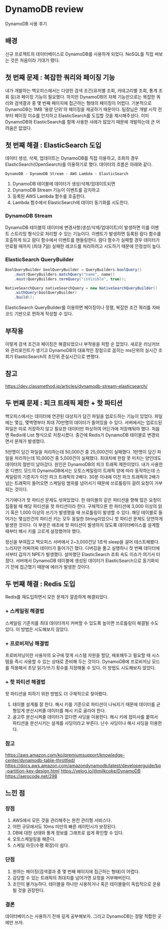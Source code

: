 # DynamoDB review
DynamoDB 사용 후기

## 배경
신규 프로젝트의 데이터베이스로 DynamoDB를 사용하게 되었다. NoSQL를 직접 써보는 것은 처음이라 기대가 됐다. 

## 첫 번째 문제 : 복잡한 쿼리와 페이징 기능
내가 개발하는 백오피스에서는 다양한 검색 조건(유저별 조회, 카테고리별 조회, 통계 조회 등)과 페이징 기능이 필요했다. 하지만 DynamoDB의 자체 기능만으로는 복잡한 쿼리와 검색결과 중 몇 번째 페이지에 접근하는 형태의 페이징이 어렵다. 기본적으로 DynamoDB는 1MB '용량 단위'의 페이징을 제공하기 때문이다. 팀장님은 개발 시작 전부터 페이징 이슈를 인지하고 ElasticSearch를 도입할 것을 제시해주셨다. 이미 DynamoDB와 ElasticSearch를 함께 사용한 사례가 많았기 때문에 개발하는데 큰 어려움은 없었다.

## 첫 번째 해결 : ElasticSearch 도입
데이터 생성, 삭제, 업데이트는 DynamoDB를 직접 이용하고, 조회의 경우 ElasticSearch(OpenSearch)를 이용하기로 했다. 데이터의 흐름은 아래와 같다.

```text
DynamoDB - DynamoDB Stream - AWS Lambda - ElasticSearch
```
1. DynamoDB 테이블에 데이터가 생성/삭제/업데이트되면
2. DynamoDB Stream 기능이 이벤트를 감지하고
3. 등록된 AWS Lambda 함수를 호출한다.
4. Lambda 함수에서 ElasticSearch에 데이터 동기화를 시도한다.

### DynamoDB Stream
DynamoDB 테이블의 데이터에 변경사항(생성/삭제/업데이트)이 발생하면 이를 이벤트 스트리밍 형식으로 처리할 수 있는 기능이다. 이벤트가 발생하면 등록된 람다 함수를 호출하게 되고 람다 함수에서 이벤트를 핸들링한다. 람다 함수가 실패할 경우 데이터가 만료될 때까지 (최대 7일) 실패한 레코드를 처리하려고 시도하기 때문에 안정성이 높다.

### ElasticSearch QueryBuilder
```java
BoolQueryBuilder boolQueryBuilder = QueryBuilders.boolQuery()
    .must(QueryBuilders.matchQuery("name", name))
    .must(QueryBuilders.termQuery("isVisible", true));

NativeSearchQuery nativeSearchQuery = new NativeSearchQueryBuilder()
    .withQuery(boolQueryBuilder)
    .build();
```
ElasticSearch QueryBuilder를 이용하면 페이징이나 정렬, 복잡한 조건 쿼리를 자바 코드 기반으로 편하게 작성할 수 있다. 

## 부작용
이렇게 검색 조건과 페이징은 해결되었으나 부작용을 피할 순 없었다. 새로운 러닝커브와 관리포인트가 생기고 DynamoDB의 대표적인 장점으로 꼽히는 ms단위의 실시간 조회가 ElasticSearch의 초단위 준실시간으로 변했다.

## 참고
https://dev.classmethod.jp/articles/dynamodb-stream-elasticsearch/

## 두 번째 문제 : 피크 트래픽 제한 + 핫 파티션
백오피스에서는 데이터에 연관된 대상자가 담긴 파일을 업로드하는 기능이 있었다. 파일에는 몇십, 몇백명부터 최대 70만명의 데이터가 들어있을 수 있다. 서버에서는 업로드된 파일은 따로 저장하지 않고 필요한 데이터만 파싱하여 어딘가에 저장해둬야 했다. 처음엔 Redis에 List 형식으로 저장시켰다. 중간에 Redis가 DynamoDB 테이블로 변경되면서 문제가 발생했다.  

5만명이 담긴 파일을 처리하는데 50,000건 중 25,000건이 실패했다. 1만명이 담긴 파일을 처리하는데 10,000건 중 5,000건이 실패했다. 최대치에 한참 못 미치는 양인데도 데이터의 절반이 날아갔다. 원인은 DynamoDB의 피크 트래픽 제한이었다. 내가 사용한 온 디맨드 모드의 DynamoDB에서는 오토스케일링이 트래픽 양에 따라 동작하는데 스케일링의 기준치가 이전 피크 트래픽의 2배다. 30분 이내에 이전 피크 트래픽의 2배가 넘는 트래픽이 들어오면 스케일링 범위를 넘어서기 때문에 쓰로틀링이 걸려 요청이 거부되는 것이다. 

거기에다가 핫 파티션 문제도 섞여있었다. 한 테이블의 같은 파티션을 향해 많은 요청이 집중될 때 해당 파티션을 핫 파티션이라 한다. 구체적으론 한 파티션에 3,000 이상의 읽기 혹은 1,000 이상의 쓰기가 발생했을 때 쓰로틀링이 발생할 수 있다. 해당 테이블로 들어가는 몇십만건의 파티션 키는 모두 동일한 String이었으니 핫 파티션 문제도 당연하게 발생한 것이다. 이 부분은 애초에 핫 파티션이 발생하지 않도록 데이터베이스를 설계할 때부터 해시 키를 고르게 설정했어야 했다. 

정신을 부여잡고 백오피스 서버에서 2~3,000건당 1초씩 sleep을 걸어 테스트해봤다. 느리지만 어찌어찌 데이터가 들어가긴 했다. 디버깅을 풀고 실행하니 첫 번째 데이터에서부터 갑자기 NPE가 발생했다. 설마했던 ElasticSearch 조회 속도 이슈가 여기서 터졌다. 서버에서 DynamoDB 테이블에 생성된 데이터가 ElasticSearch으로 동기화되기 전에 접근했기 때문에 에러가 발생한 것이다.  

## 두 번째 해결 : Redis 도입
Redis를 재도입하면서 모든 문제가 깔끔하게 해결되었다. 

### + 스케일링 해결법
스케일링 기준치를 최대 데이터까지 커버할 수 있도록 높이면 쓰로틀링이 해결될 수도 있다. 이 방법은 시도해보지 않았다.

### + 프로비저닝 해결법
프로비저닝이란 사용자의 요구에 맞게 시스템 자원을 할당, 배포해두고 필요할 때 시스템을 즉시 사용할 수 있는 상태로 준비해 두는 것이다. DynamoDB에 프로비저닝 모드를 적용해서 초당 읽기/쓰기 횟수를 지정해둘 수 있다. 이 방법도 시도해보지 않았다.

### + 핫 파티션 해결법
핫 파티션을 피하기 위한 방법도 더 구체적으로 찾아봤다.

1. 테이블 설계를 잘 한다. 해시 키를 기준으로 파티션이 나눠지기 때문에 데이터를 균형있게 분산시켜줄 데이터를 해시 키로 골라야 한다.
2. 골고루 분산시켜줄 데이터가 없다면 샤딩을 이용한다. 해시 키에 접미사를 붙여서 파티션을 분산시키는 설계를 샤딩이라고 부른다. 난수 샤딩이나 해시 샤딩을 이용한다.

### 참고
https://aws.amazon.com/ko/premiumsupport/knowledge-center/dynamodb-table-throttled/
https://docs.aws.amazon.com/amazondynamodb/latest/developerguide/bp-partition-key-design.html
https://velog.io/@milkcoke/DynamoDB  
https://aerocode.net/298  

## 느낀 점
### 장점
1. AWS에서 모든 것을 관리해주는 완전 관리형 서비스다.
2. 어떤 규모에서도 10ms 미만의 빠른 레이턴시가 보장된다.
3. DB에 대한 상태와 통계 정보를 그래프로 쉽게 확인할 수 있다.
4. 오토스케일링을 해준다.
5. 스케일 아웃(수평 확장)이 쉽다.

### 단점
1. 원하는 페이징(검색결과 중 몇 번째 페이지에 접근하는 형태)이 어렵다.
2. 감당할 수 있는 트래픽의 최대치를 넘어가면 요청을 거부해버린다.
3. 조인이 불가능하다. 테이블을 하나만 사용하거나 혹은 테이블들이 독립적으로 운용될 것을 권장한다.

### 결론
데이터베이스는 사용하기 전에 깊게 공부해보자. 그리고 DynamoDB는 정말 적합한 곳에만 쓰자. 
